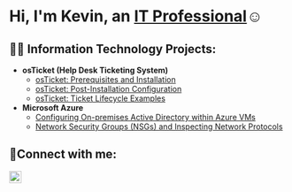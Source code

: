 <h1>Hi, I'm Kevin, an <a href="[https://linkedin.com/in/Josh](https://www.linkedin.com/in/kevin-iglesias-16a640229/)">IT Professional</a>☺</h1>

<h2>👨‍💻 Information Technology Projects:</h2>

- <b>osTicket (Help Desk Ticketing System)</b>
  - [osTicket: Prerequisites and Installation](https://github.com/KevinIglesias/osticket-prereqs)
  - [osTicket: Post-Installation Configuration](https://github.com/KevinIglesias/post-install-config)
  - [osTicket: Ticket Lifecycle Examples](https://github.com/KevinIglesias/ticket-lifecycle)
- <b>Microsoft Azure</b>
  - [Configuring On-premises Active Directory within Azure VMs](https://github.com/KevinIglesias/Configure-Azure)
  - [Network Security Groups (NSGs) and Inspecting Network Protocols](https://github.com/KevinIglesias/azure-network-protocols)

<h2>🤳Connect with me:</h2>

[<img align="left" alt="Josh | LinkedIn" width="22px" src="[https://cdn.jsdelivr.net/npm/simple-icons@v3/icons/linkedin.svg](https://www.linkedin.com/in/kevin-iglesias-16a640229/)" />][linkedin]


[linkedin]: [https://linkedin.com/in/Josh](https://www.linkedin.com/in/kevin-iglesias-16a640229/)
